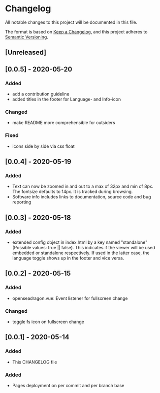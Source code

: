 # Changelog
All notable changes to this project will be documented in this file.

The format is based on [Keep a Changelog](https://keepachangelog.com/en/1.0.0/),
and this project adheres to [Semantic Versioning](https://semver.org/spec/v2.0.0.html).

## [Unreleased]


## [0.0.5] - 2020-05-20
### Added
- add a contribution guideline
- added titles in the footer for Language- and Info-icon

### Changed
- make README more comprehensible for outsiders

### Fixed
- icons side by side via css float

## [0.0.4] - 2020-05-19
### Added
- Text can now be zoomed in and out to a max of 32px and min of 8px. The fontsize defaults to 14px. It is tracked during browsing.
- Software info includes links to documentation, source code and bug reporting

## [0.0.3] - 2020-05-18
### Added
- extended config object in index.html by a key named "standalone" (Possible values: true || false).
This indicates if the viewer will be used embedded or standalone respectively.
If used in the latter case, the language toggle shows up in the footer and vice versa.

## [0.0.2] - 2020-05-15
### Added
- openseadragon.vue: Event listener for fullscreen change

### Changed
- toggle fs icon on fullscreen change

## [0.0.1] - 2020-05-14
### Added
- This CHANGELOG file

### Added
- Pages deployment on per commit and per branch base
